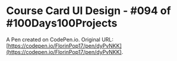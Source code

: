 # Course Card UI Design - #094 of #100Days100Projects

A Pen created on CodePen.io. Original URL: [https://codepen.io/FlorinPop17/pen/dyPvNKK](https://codepen.io/FlorinPop17/pen/dyPvNKK).


